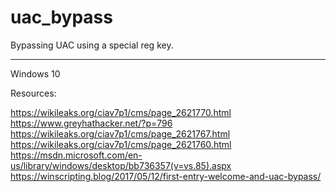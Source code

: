 # uac_bypass
Bypassing UAC using a special reg key.

________________________________________________________

Windows 10


Resources:

https://wikileaks.org/ciav7p1/cms/page_2621770.html
https://www.greyhathacker.net/?p=796
https://wikileaks.org/ciav7p1/cms/page_2621767.html
https://wikileaks.org/ciav7p1/cms/page_2621760.html
https://msdn.microsoft.com/en-us/library/windows/desktop/bb736357(v=vs.85).aspx
https://winscripting.blog/2017/05/12/first-entry-welcome-and-uac-bypass/
